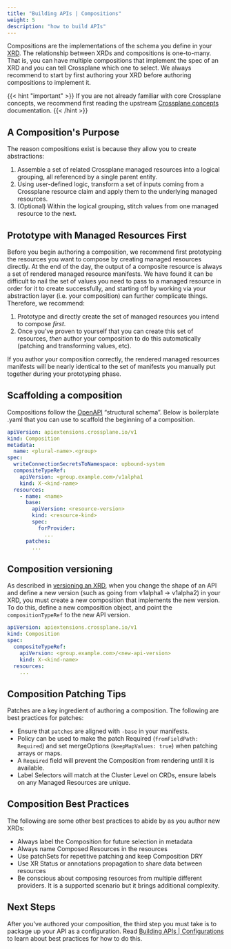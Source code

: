 ```yaml
---
title: "Building APIs | Compositions"
weight: 5
description: "how to build APIs"
---
```


Compositions are the implementations of the schema you define in your [XRD](#creating-an-xrd). The relationship between XRDs and compositions is one-to-many. That is, you can have multiple compositions that implement the spec of an XRD and you can tell Crossplane which one to select. We always recommend to start by first authoring your XRD before authoring compositions to implement it.

{{< hint "important" >}}
If you are not already familiar with core Crossplane concepts, we recommend first reading the upstream [Crossplane concepts](https://docs.crossplane.io/v1.12/concepts/) documentation.
{{< /hint >}}

## A Composition's Purpose

The reason compositions exist is because they allow you to create abstractions:

1. Assemble a set of related Crossplane managed resources into a logical grouping, all referenced by a single parent entity.
1. Using user-defined logic, transform a set of inputs coming from a Crossplane resource claim and apply them to the underlying managed resources.
3. (Optional) Within the logical grouping, stitch values from one managed resource to the next.

## Prototype with Managed Resources First

Before you begin authoring a composition, we recommend first prototyping the resources you want to compose by creating managed resources directly. At the end of the day, the output of a composite resource is always a set of rendered managed resource manifests. We have found it can be difficult to nail the set of values you need to pass to a managed resource in order for it to create successfully, and starting off by working via your abstraction layer (i.e. your composition) can further complicate things. Therefore, we recommend:

1. Prototype and directly create the set of managed resources you intend to compose _first_.
2. Once you've proven to yourself that you can create this set of resources, _then_ author your composition to do this automatically (patching and transforming values, etc).

If you author your composition correctly, the rendered managed resources manifests will be nearly identical to the set of manifests you manually put together during your prototyping phase.

## Scaffolding a composition

Compositions follow the [OpenAPI](https://swagger.io/specification/) “structural schema”. Below is boilerplate .yaml that you can use to scaffold the beginning of a composition.

```yaml
apiVersion: apiextensions.crossplane.io/v1
kind: Composition
metadata:
  name: <plural-name>.<group>
spec:
  writeConnectionSecretsToNamespace: upbound-system
  compositeTypeRef:
    apiVersion: <group.example.com>/v1alpha1
    kind: X-<kind-name>
  resources:
    - name: <name>
      base:
        apiVersion: <resource-version>
        kind: <resource-kind>
        spec:
          forProvider:
            ...
      patches:
        ...
```

## Composition versioning

As described in [versioning an XRD](../#build-apis-xrds#versioning), when you change the shape of an API and define a new version (such as going from v1alpha1 -> v1alpha2) in your XRD, you must create a new composition that implements the new version. To do this, define a new composition object, and point the `compositionTypeRef` to the new API version.

```yaml
apiVersion: apiextensions.crossplane.io/v1
kind: Composition
spec:
  compositeTypeRef:
    apiVersion: <group.example.com>/<new-api-version>
    kind: X-<kind-name>
  resources:
    ...
```

## Composition Patching Tips

Patches are a key ingredient of authoring a composition. The following are best practices for patches:

- Ensure that `patches` are aligned with `-base` in your manifests. 
- Policy can be used to make the patch Required (`fromFieldPath: Required`) and set mergeOptions (`keepMapValues: true`) when patching arrays or maps.
- A `Required` field will prevent the Composition from rendering until it is available. 
- Label Selectors will match at the Cluster Level on CRDs, ensure labels on any Managed Resources are unique.

## Composition Best Practices

The following are some other best practices to abide by as you author new XRDs:

- Always label the Composition for future selection in metadata
- Always name Composed Resources in the resources
- Use patchSets for repetitive patching and keep Composition DRY
- Use XR Status or annotations propagation to share data between resources
- Be conscious about composing resources from multiple different providers. It is a supported scenario but it brings additional complexity.

## Next Steps

After you've authored your composition, the third step you must take is to package up your API as a configuration. Read [Building APIs | Configurations](../building-apis-compositions) to learn about best practices for how to do this.